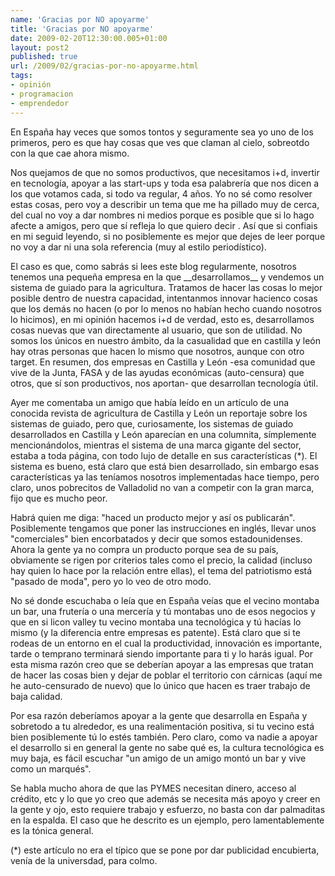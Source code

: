 ```yaml
---
name: 'Gracias por NO apoyarme'
title: 'Gracias por NO apoyarme'
date: 2009-02-20T12:30:00.005+01:00
layout: post2
published: true
url: /2009/02/gracias-por-no-apoyarme.html
tags: 
- opinión
- programacion
- emprendedor
---
```


En España hay veces que somos tontos y seguramente sea yo uno de los primeros, pero es que hay cosas que ves que claman al cielo, sobreotdo con la que cae ahora mismo.  
  
Nos quejamos de que no somos productivos, que necesitamos i+d, invertir en tecnología, apoyar a las start-ups y toda esa palabrería que nos dicen a los que votamos cada, si todo va regular, 4 años. Yo no sé como resolver estas cosas, pero voy a describir un tema que me ha pillado muy de cerca, del cual no voy a dar nombres ni medios porque es posible que si lo hago afecte a amigos, pero que sí refleja lo que quiero decir . Así que si confiais en mi seguid leyendo, si no posiblemente es mejor que dejes de leer porque no voy a dar ni una sola referencia (muy al estilo periodístico).  
  
El caso es que, como sabrás si lees este blog regularmente, nosotros tenemos una pequeña empresa en la que \_\_desarrollamos\_\_ y vendemos un sistema de guiado para la agricultura. Tratamos de hacer las cosas lo mejor posible dentro de nuestra capacidad, intentanmos innovar hacienco cosas que los demás no hacen (o por lo menos no habían hecho cuando nosotros lo hicimos), en mi opinión hacemos i+d de verdad, esto es, desarrollamos cosas nuevas que van directamente al usuario, que son de utilidad. No somos los únicos en nuestro ámbito, da la casualidad que en castilla y león hay otras personas que hacen lo mismo que nosotros, aunque con otro target. En resumen, dos empresas en Castilla y León -esa comunidad que vive de la Junta, FASA y de las ayudas económicas (auto-censura) que otros, que sí son productivos, nos aportan\- que desarrollan tecnología útil.  
  
Ayer me comentaba un amigo que había leído en un artículo de una conocida revista de agricultura de Castilla y León un reportaje sobre los sistemas de guiado, pero que, curiosamente, los sistemas de guiado desarrollados en Castilla y León aparecían en una columnita, símplemente mencionándolos, mientras el sistema de una marca gigante del sector, estaba a toda página, con todo lujo de detalle en sus características (\*). El sistema es bueno, está claro que está bien desarrollado, sin embargo esas características ya las teníamos nosotros implementadas hace tiempo, pero claro, unos pobrecitos de Valladolid no van a competir con la gran marca, fijo que es mucho peor.  
  
Habrá quien me diga: "haced un producto mejor y así os publicarán". Posiblemente tengamos que poner las instrucciones en inglés, llevar unos "comerciales" bien encorbatados y decir que somos estadounidenses. Ahora la gente ya no compra un producto porque sea de su país, obviamente se rigen por criterios tales como el precio, la calidad (incluso hay quien lo hace por la relación entre ellas), el tema del patriotismo está "pasado de moda", pero yo lo veo de otro modo.  
  
No sé donde escuchaba o leía que en España veías que el vecino montaba un bar, una frutería o una mercería y tú montabas uno de esos negocios y que en si licon valley tu vecino montaba una tecnológica y tú hacías lo mismo (y la diferencia entre empresas es patente). Está claro que si te rodeas de un entorno en el cual la productividad, innovación es importante, tarde o temprano terminará siendo importante para ti y lo harás igual. Por esta misma razón creo que se deberían apoyar a las empresas que tratan de hacer las cosas bien y dejar de poblar el territorio con cárnicas (aquí me he auto-censurado de nuevo) que lo único que hacen es traer trabajo de baja calidad.  
  
Por esa razón deberíamos apoyar a la gente que desarrolla en España y sobretodo a tu alrededor, es una realimentación positiva, si tu vecino está bien posiblemente tú lo estés también. Pero claro, como va nadie a apoyar el desarrollo si en general la gente no sabe qué es, la cultura tecnológica es muy baja, es fácil escuchar "un amigo de un amigo montó un bar y vive como un marqués".  
  
Se habla mucho ahora de que las PYMES necesitan dinero, acceso al crédito, etc y lo que yo creo que además se necesita más apoyo y creer en la gente y ojo, esto requiere trabajo y esfuerzo, no basta con dar palmaditas en la espalda. El caso que he descrito es un ejemplo, pero lamentablemente es la tónica general.  
  
(\*) este artículo no era el típico que se pone por dar publicidad encubierta, venía de la universdad, para colmo.